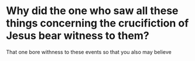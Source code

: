 # Why did the one who saw all these things concerning the crucifiction of Jesus bear witness to them?

That one bore withness to these events so that you also may believe
